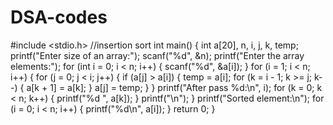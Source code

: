 # DSA-codes
#include <stdio.h>
//insertion sort
int main()
{
    int a[20], n, i, j, k, temp;
    printf("Enter size of an array:");
    scanf("%d", &n);
    printf("Enter the array elements:");
    for (int i = 0; i < n; i++)
    {
        scanf("%d", &a[i]);
    }
    for (i = 1; i < n; i++)
    {
        for (j = 0; j < i; j++)
        {
            if (a[j] > a[i])
            {
                temp = a[i];
                for (k = i - 1; k >= j; k--)
                {
                    a[k + 1] = a[k];
                }
                a[j] = temp;
            }
        }
        printf("After pass %d:\n", i);
        for (k = 0; k < n; k++)
        {
            printf("%d ", a[k]);
        }
        printf("\n");
    }
    printf("Sorted element:\n");
    for (i = 0; i < n; i++)
    {
        printf("%d\n", a[i]);
    }
    return 0;
}
